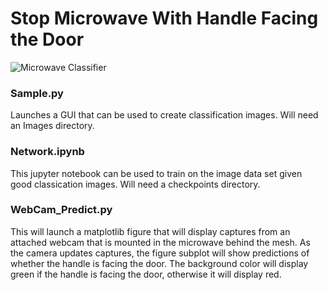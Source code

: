 # Stop Microwave With Handle Facing the Door
![Microwave Classifier](https://github.com/coffeenmusic/Mug_Handle_Classification/microwave_handle_classification.gif)

### Sample.py
Launches a GUI that can be used to create classification images. Will need an Images directory.

### Network.ipynb
This jupyter notebook can be used to train on the image data set given good classication images. Will need a checkpoints directory.

### WebCam_Predict.py
This will launch a matplotlib figure that will display captures from an attached webcam that is mounted in the microwave behind the mesh.
As the camera updates captures, the figure subplot will show predictions of whether the handle is facing the door.
The background color will display green if the handle is facing the door, otherwise it will display red.